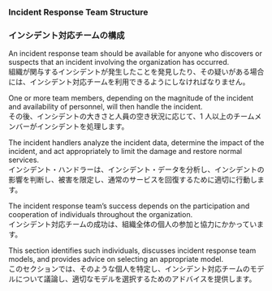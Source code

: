 ### Incident Response Team Structure
### インシデント対応チームの構成

An incident response team should be available for anyone who discovers or suspects that an incident involving the organization has occurred.  
組織が関与するインシデントが発生したことを発見したり、その疑いがある場合には、インシデント対応チームを利用できるようにしなければなりません。  

One or more team members, depending on the magnitude of the incident and availability of personnel, will then handle the incident.  
その後、インシデントの大きさと人員の空き状況に応じて、1 人以上のチームメンバーがインシデントを処理します。  

The incident handlers analyze the incident data, determine the impact of the incident, and act appropriately to limit the damage and restore normal services.  
インシデント・ハンドラーは、インシデント・データを分析し、インシデントの影響を判断し、被害を限定し、通常のサービスを回復するために適切に行動します。  

The incident response team’s success depends on the participation and cooperation of individuals throughout the organization.  
インシデント対応チームの成功は、組織全体の個人の参加と協力にかかっています。  

This section identifies such individuals, discusses incident response team models, and provides advice on selecting an appropriate model.  
このセクションでは、そのような個人を特定し、インシデント対応チームのモデルについて議論し、適切なモデルを選択するためのアドバイスを提供します。  
